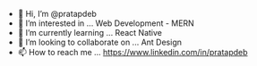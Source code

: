 - 👋 Hi, I’m @pratapdeb
- 👀 I’m interested in ... Web Development - MERN
- 🌱 I’m currently learning ... React Native
- 💞️ I’m looking to collaborate on ... Ant Design
- 📫 How to reach me ... https://www.linkedin.com/in/pratapdeb

<!---
pratapdeb/pratapdeb is a ✨ special ✨ repository because its `README.md` (this file) appears on your GitHub profile.
You can click the Preview link to take a look at your changes.
--->
